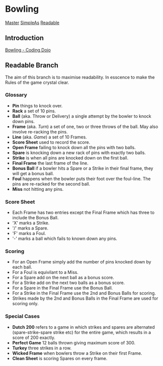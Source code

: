 # Bowling
[Master](https://github.com/gothandy/Bowling/)
[SimpleAs](https://github.com/gothandy/Bowling/tree/SimpleAs)
[Readable](https://github.com/gothandy/Bowling/tree/Readable)
## Introduction
[Bowling - Coding Dojo](http://codingdojo.org/kata/Bowling/)
## Readable Branch
The aim of this branch is to maximise readability. In esscence to make the Rules of the game crystal clear.

### Glossary
- **Pin** things to knock over.
- **Rack** a set of 10 pins.
- **Ball** (aka. Throw or Delivery) a single attempt by the bowler to knock down pins.
- **Frame** (aka. *Turn*) a set of one, two or three throws of the ball. May also involve re-racking the pins.
- **Line** (aka. *Game*) a set of 10 Frames.
- **Score Sheet** used to record the score.
- **Open Frame** failing to knock down all the pins with two balls.
- **Spare** is knocking down a new rack of pins with exactly two balls.
- **Strike** is when all pins are knocked down on the first ball.
- **Final Frame** the last frame of the line.
- **Bonus Ball** if a bowler hits a Spare or a Strike in their final frame, they will get a bonus ball.
- **Foul** happens when the bowler puts their foot over the foul-line. The pins are re-racked for the second ball.
- **Miss** not hitting any pins.

### Score Sheet
- Each Frame has two entries except the Final Frame which has three to include the Bonus Ball.
- 'X' marks a Strike.
- '/' marks a Spare.
- 'F' marks a Foul.
- '-' marks a ball which fails to known down any pins.

### Scoring
- For an Open Frame simply add the number of pins knocked down by each ball.
- For a Foul is equivilant to a Miss.
- For a Spare add on the next ball as a bonus score.
- For a Strike add on the next two balls as a bonus score.
- For a Spare in the Final Frame use the Bonus Ball.
- For a Strike in the Final Frame use the 2nd and Bonus Balls for scoring.
- Strikes made by the 2nd and Bonus Balls in the Final Frame are used for scoring only.

### Special Cases
- **Dutch 200** refers to a game in which strikes and spares are alternated (spare-strike-spare strike etc) for the entire game, which results in a score of 200 exactly.
- **Perfect Game** 12 balls thrown giving maximum score of 300.
- **Turkey** three strikes in a row.
- **Wicked Frame** when bowlers throw a Strike on their first Frame.
- **Clean Sheet** is scoring Spares on every frame.




